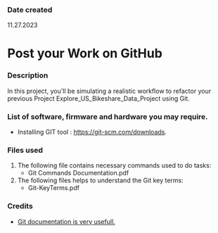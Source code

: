 ### Date created
11.27.2023

# Post your Work on GitHub

### Description
In this project, you'll be simulating a realistic workflow to refactor your previous Project Explore_US_Bikeshare_Data_Project using Git.

### List of software, firmware and hardware you may require.
* Installing GIT tool : https://git-scm.com/downloads.

### Files used
1. The following file contains necessary commands used to do tasks:
   * Git Commands Documentation.pdf	
2. The following files helps to understand the Git key terms:
   * Git-KeyTerms.pdf

### Credits
* [Git documentation is very usefull.](https://git-scm.com/doc)
